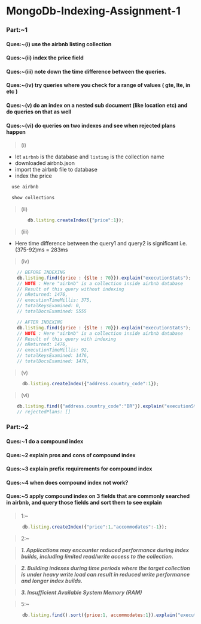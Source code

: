 # MongoDb-Indexing-Assignment-1

### Part:~1

#### Ques:~(i) use the airbnb listing collection
#### Ques:~(ii) index the price field
#### Ques:~(iii) note down the time difference between the queries.
#### Ques:~(iv) try queries where you check for a range of values ( gte, lte, in etc )
#### Ques:~(v) do an index on a nested sub document (like location etc) and do queries on that as well
#### Ques:~(vi) do queries on two indexes and see when rejected plans happen

> (i)


- let ```airbnb``` is the database and ```listing``` is the collection name
- downloaded airbnb.json
- import the airbnb file to database
- index the price
```js
  use airbnb
```
```js
  show collections
```
> (ii)


```js
        db.listing.createIndex({"price":1});
```
> (iii)

- Here time difference between the query1 and query2 is significant i.e. (375-92)ms = 283ms

> (iv)

```js
    // BEFORE INDEXING
    db.listing.find({price : {$lte : 70}}).explain("executionStats");
    // NOTE : Here "airbnb" is a collection inside airbnb database
    // Result of this query without indexing
    // nReturned: 1476,
    // executionTimeMillis: 375,
    // totalKeysExamined: 0,
    // totalDocsExamined: 5555

    // AFTER INDEXING
    db.listing.find({price : {$lte : 70}}).explain("executionStats");
    // NOTE : Here "airbnb" is a collection inside airbnb database
    // Result of this query with indexing
    // nReturned: 1476,
    // executionTimeMillis: 92,
    // totalKeysExamined: 1476,
    // totalDocsExamined: 1476,
```

> (v)

```js
      db.listing.createIndex({"address.country_code":1});
```

> (vi)

```js
    db.listing.find({"address.country_code":"BR"}).explain("executionStats");
    // rejectedPlans: []
```

### Part:~2

#### Ques:~1 do a compound index
#### Ques:~2 explain pros and cons of compound index
#### Ques:~3 explain prefix requirements for compound index
#### Ques:~4 when does compound index not work?
#### Ques:~5 apply compound index on 3 fields that are commonly searched in airbnb, and query those fields and sort them to see explain
> 1:~


```js
      db.listing.createIndex({"price":1,"accommodates":-1});
```
> 2:~

> ***1. Applications may encounter reduced performance during index builds, including limited read/write access to the collection.***


> ***2. Building indexes during time periods where the target collection is under heavy write load can result in reduced write performance and longer index builds.***


> ***3. Insufficient Available System Memory (RAM)***

> 5:~

```js
      db.listing.find().sort({price:1, accommodates:1}).explain("executionStats");

```
